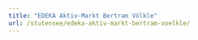 ```yaml
---
title: "EDEKA Aktiv-Markt Bertram Völkle"
url: /stutensee/edeka-aktiv-markt-bertram-voelkle/
---
```

